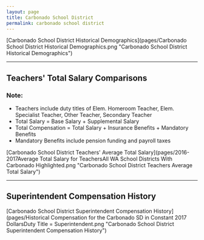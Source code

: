 ```yaml
---
layout: page
title: Carbonado School District
permalink: carbonado school district
---
```



[Carbonado School District Historical Demographics](pages/Carbonado School District Historical Demographics.png "Carbonado School District Historical Demographics")

___

## Teachers' Total Salary Comparisons
### Note:
- Teachers include duty titles of Elem. Homeroom Teacher, Elem. Specialist Teacher, Other Teacher, Secondary Teacher
- Total Salary = Base Salary + Supplemental Salary
- Total Compensation = Total Salary + Insurance Benefits + Mandatory Benefits
- Mandatory Benefits include pension funding and payroll taxes

[Carbonado School District Teachers' Average Total Salary](pages/2016-2017Average Total Salary for TeachersAll WA School Districts With Carbonado Highlighted.png "Carbonado School District Teachers Average Total Salary")


___

## Superintendent Compensation History

[Carbonado School District Superintendent Compensation History](pages/Historical Compensation for the Carbonado SD in Constant 2017 DollarsDuty Title = Superintendent.png "Carbonado School District Superintendent Compensation History")

